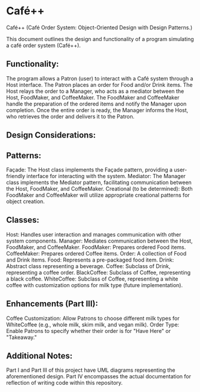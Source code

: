 # Café++
Café++ (Café Order System: Object-Oriented Design with Design Patterns.)

This document outlines the design and functionality of a program simulating a café order system (Café++).

## Functionality:

The program allows a Patron (user) to interact with a Café system through a Host interface. The Patron places an order for Food and/or Drink items. The Host relays the order to a Manager, who acts as a mediator between the Host, FoodMaker, and CoffeeMaker. The FoodMaker and CoffeeMaker handle the preparation of the ordered items and notify the Manager upon completion. Once the entire order is ready, the Manager informs the Host, who retrieves the order and delivers it to the Patron.

## Design Considerations:

## Patterns:

Façade: The Host class implements the Façade pattern, providing a user-friendly interface for interacting with the system.
Mediator: The Manager class implements the Mediator pattern, facilitating communication between the Host, FoodMaker, and CoffeeMaker.
Creational (to be determined): Both FoodMaker and CoffeeMaker will utilize appropriate creational patterns for object creation.

## Classes:

Host: Handles user interaction and manages communication with other system components.
Manager: Mediates communication between the Host, FoodMaker, and CoffeeMaker.
FoodMaker: Prepares ordered Food items.
CoffeeMaker: Prepares ordered Coffee items.
Order: A collection of Food and Drink items.
Food: Represents a pre-packaged food item.
Drink: Abstract class representing a beverage.
Coffee: Subclass of Drink, representing a coffee order.
BlackCoffee: Subclass of Coffee, representing a black coffee.
WhiteCoffee: Subclass of Coffee, representing a white coffee with customization options for milk type (future implementation).

## Enhancements (Part III):

Coffee Customization:
Allow Patrons to choose different milk types for WhiteCoffee (e.g., whole milk, skim milk, and vegan milk).
Order Type:
Enable Patrons to specify whether their order is for "Have Here" or "Takeaway."


## Additional Notes:

Part I and Part III of this project have UML diagrams representing the aforementioned design.
Part IV encompasses the actual documentation for reflection of writing code within this repository.

